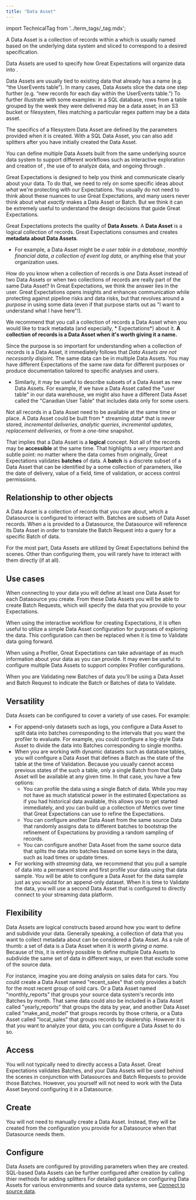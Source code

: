 ```yaml
---
title: "Data Asset"
---
```


import TechnicalTag from '../term_tags/_tag.mdx';

A Data Asset is a collection of records within a <TechnicalTag relative="../" tag="datasource" text="Datasource" /> which is usually named based on the underlying data system and sliced to correspond to a desired specification.

Data Assets are used to specify how Great Expectations will organize data into <TechnicalTag relative="../" tag="batch" text="Batches" />.

Data Assets are usually tied to existing data that already has a name (e.g. “the UserEvents table”). In many cases, Data Assets slice the data one step further (e.g. “new records for each day within the UserEvents table.”) To further illustrate with some examples: in a SQL database, rows from a table grouped by the week they were delivered may be a data asset; in an S3 bucket or filesystem, files matching a particular regex pattern may be a data asset. 

The specifics of a filesystem Data Asset are defined by the parameters provided when it is created. With a SQL Data Asset, you can also add splitters after you have initially created the Data Asset.

You can define multiple Data Assets built from the same underlying source data system to support different workflows such as interactive exploration and creation of <TechnicalTag relative="../" tag="expectation" text="Expectations" />, the use of <TechnicalTag relative="../" tag="profiler" text="Profilers" /> to analyze data, and ongoing <TechnicalTag relative="../" tag="validation" text="Validation" /> through <TechnicalTag relative="../" tag="checkpoint" text="Checkpoints" />.

Great Expectations is designed to help you think and communicate clearly about your data. To do that, we need to rely on some specific ideas about *what* we're protecting with our Expectations. You usually do not need to think about these nuances to use Great Expectations, and many users never think about what *exactly* makes a Data Asset or Batch. But we think it can be extremely useful to understand the design decisions that guide Great Expectations.

Great Expectations protects the quality of **Data Assets**. A **Data Asset** is a logical collection of records. Great Expectations
consumes and creates **metadata about Data Assets**.

- For example, a Data Asset might be *a user table in a database*, *monthly financial data*, *a collection of event log
  data*, or anything else that your organization uses.

How do you know when a collection of records is *one* Data Asset instead of two Data Assets or when two collections of
records are really part of the same Data Asset? In Great Expectations, we think the answer lies in the user. Great
Expectations opens insights and enhances communication while protecting against pipeline risks and data risks, but that
revolves around a *purpose* in using some data (even if that purpose starts out as "I want to understand what I have
here"!).

We recommend that you call a collection of records a Data Asset when you would like to track metadata (and especially, *
Expectations*) about it. **A collection of records is a Data Asset when it's worth giving it a name.**

Since the purpose is so important for understanding when a collection of records is a Data Asset, it immediately follows
that *Data Assets are not necessarily disjoint*. The same data can be in multiple Data Assets. You may have different
Expectations of the same raw data for different purposes or produce documentation tailored to specific analyses and
users.

- Similarly, it may be useful to describe subsets of a Data Asset as new Data Assets. For example, if we have a Data Asset
  called the "user table" in our data warehouse, we might also have a different Data Asset called the "Canadian User
  Table" that includes data only for some users.

Not all records in a Data Asset need to be available at the same time or place. A Data Asset could be built from *
streaming data* that is never stored, *incremental deliveries*, *analytic queries*, *incremental updates*, *replacement
deliveries*, or from a *one-time* snapshot.

That implies that a Data Asset is a **logical** concept. Not all of the records may be **accessible** at the same time.
That highlights a very important and subtle point: no matter where the data comes from originally, Great Expectations
validates **batches** of data. A **batch** is a discrete subset of a Data Asset that can be identified by a some
collection of parameters, like the date of delivery, value of a field, time of validation, or access control
permissions.

## Relationship to other objects

A Data Asset is a collection of records that you care about, which a Datasource is configured to interact with.  Batches are subsets of Data Asset records.  When a <TechnicalTag relative="../" tag="batch_request" text="Batch Request" /> is provided to a Datasource, the Datasource will reference its Data Asset in order to translate the Batch Request into a query for a specific Batch of data.

For the most part, Data Assets are utilized by Great Expectations behind the scenes.  Other than configuring them, you will rarely have to interact with them directly (if at all).

## Use cases

When connecting to your data you will define at least one Data Asset for each Datasource you create.  From these Data Assets you will be able to create Batch Requests, which will specify the data that you provide to your Expectations.

When using the interactive workflow for creating Expectations, it is often useful to utilize a simple Data Asset configuration for purposes of exploring the data.  This configuration can then be replaced when it is time to Validate data going forward.

When using a Profiler, Great Expectations can take advantage of as much information about your data as you can provide.  It may even be useful to configure multiple Data Assets to support complex Profiler configurations.

When you are Validating new Batches of data you'll be using a Data Asset and Batch Request to indicate the Batch or Batches of data to Validate.

## Versatility

Data Assets can be configured to cover a variety of use cases.  For example:

- For append-only datasets such as logs, you configure a Data Asset to split data into batches corresponding to the intervals that you want the profiler to evaluate. For example, you could configure a log-style Data Asset to divide the data into Batches corresponding to single months.
- When you are working with dynamic datasets such as database tables, you will configure a Data Asset that defines a Batch as the state of the table at the time of Validation. Because you usually cannot access previous states of the such a table, only a single Batch from that Data Asset will be available at any given time. In that case, you have a few options:
    - You can profile the data using a single Batch of data.  While you may not have as much statistical power in the estimated Expectations as if you had historical data available, this allows you to get started immediately, and you can build up a collection of Metrics over time that Great Expectations can use to refine the Expectations.
    - You can configure another Data Asset from the same source Data that randomly assigns data to different batches to bootstrap the refinement of Expectations by providing a random sampling of records.
    - You can configure another Data Asset from the same source data that splits the data into batches based on some keys in the data, such as load times or update times.
- For working with *streaming* data, we recommend that you pull a sample of data into a permanent store and first profile your data using that data sample.  You will be able to configure a Data Asset for the data sample just as you would for an append-only dataset.  When it is time to Validate the data, you will use a second Data Asset that is configured to directly connect to your streaming data platform.

## Flexibility

Data Assets are logical constructs based around how you want to define and subdivide your data.  Generally speaking, a collection of data that you want to collect metadata about can be considered a Data Asset.  As a rule of thumb: a set of data is a Data Asset when it is *worth giving a name.*  Because of this, it is entirely possible to define multiple Data Assets to subdivide the same set of data in different ways, or even that exclude some of the source data.

For instance, imagine you are doing analysis on sales data for cars.  You could create a Data Asset named "recent_sales" that only provides a batch for the most recent group of sold cars.  Or a Data Asset named "monthly_reports" that groups your source data system's records into Batches by month.  That same data could also be included in a Data Asset called "yearly_reports" that groups the data by year, and another Data Asset called "make_and_model" that groups records by those criteria, or a Data Asset called "local_sales" that groups records by dealership.  However it is that you want to analyze your data, you can configure a Data Asset to do so.

## Access

You will not typically need to directly access a Data Asset.  Great Expectations validates Batches, and your Data Assets will be used behind the scenes in conjunction with Datasources and Batch Requests to provide those Batches.  However, you yourself will not need to work with the Data Asset beyond configuring it in a Datasource.

## Create

You will not need to manually create a Data Asset.  Instead, they will be created from the configuration you provide for a Datasource when that Datasource needs them.

## Configure

Data Assets are configured by providing parameters when they are created.  SQL-based Data Assets can be further configured after creation by calling thier methods for adding splitters  For detailed guidance on configuring Data Assets for various environments and source data systems, see [Connect to source data](../guides/connecting_to_your_data/connect_to_data_lp.md).
